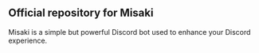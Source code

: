 ## Official repository for Misaki
Misaki is a simple but powerful Discord bot used to enhance your Discord experience.